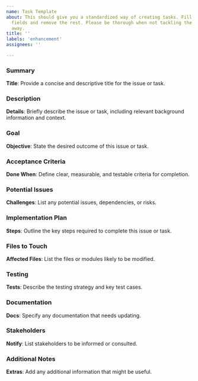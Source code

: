 ```yaml
---
name: Task Template
about: This should give you a standardized way of creating tasks. Fill out the applicable
  fields and remove the rest. Please be thorough when not tackling the tasks right
  away.
title: ''
labels: 'enhancement'
assignees: ''

---
```


### Summary
**Title**: Provide a concise and descriptive title for the issue or task.

### Description
**Details**: Briefly describe the issue or task, including relevant background information and context.

### Goal
**Objective**: State the desired outcome of this issue or task.

### Acceptance Criteria
**Done When**: Define clear, measurable, and testable criteria for completion.

### Potential Issues
**Challenges**: List any potential issues, dependencies, or risks.

### Implementation Plan
**Steps**: Outline the key steps required to complete this issue or task.

### Files to Touch
**Affected Files**: List the files or modules likely to be modified.

### Testing
**Tests**: Describe the testing strategy and key test cases.

### Documentation
**Docs**: Specify any documentation that needs updating.

### Stakeholders
**Notify**: List stakeholders to be informed or consulted.

### Additional Notes
**Extras**: Add any additional information that might be useful.
